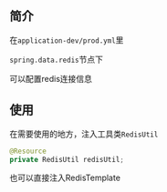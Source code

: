 ## 简介

在`application-dev/prod.yml`里

`spring.data.redis`节点下

可以配置redis连接信息

## 使用

在需要使用的地方，注入工具类`RedisUtil`

``` java
@Resource
private RedisUtil redisUtil;
```

也可以直接注入RedisTemplate
